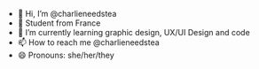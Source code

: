 - 👋 Hi, I’m @charlieneedstea
- 📍 Student from France 
- 🌱 I’m currently learning graphic design, UX/UI Design and code
- 📫 How to reach me @charlieneedstea
- 😄 Pronouns: she/her/they
